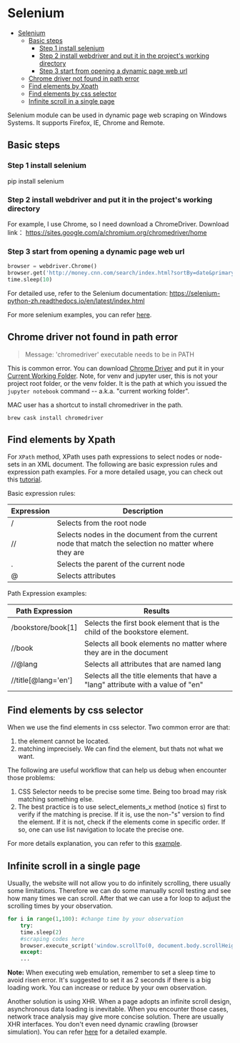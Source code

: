 # Selenium

<!-- TOC -->

- [Selenium](#selenium)
    - [Basic steps](#basic-steps)
        - [Step 1 install selenium](#step-1-install-selenium)
        - [Step 2 install webdriver and put it in the project's working directory](#step-2-install-webdriver-and-put-it-in-the-projects-working-directory)
        - [Step 3 start from opening a dynamic page web url](#step-3-start-from-opening-a-dynamic-page-web-url)
    - [Chrome driver not found in path error](#chrome-driver-not-found-in-path-error)
    - [Find elements by Xpath](#find-elements-by-xpath)
    - [Find elements by css selector](#find-elements-by-css-selector)
    - [Infinite scroll in a single page](#infinite-scroll-in-a-single-page)

<!-- /TOC -->

Selenium module can be used in dynamic page web scraping on Windows Systems. It supports Firefox, IE, Chrome and Remote.

## Basic steps

### Step 1 install selenium

pip install selenium

### Step 2 install webdriver and put it in the project's working directory

For example, I use Chrome, so I need download a ChromeDriver. Download link：
https://sites.google.com/a/chromium.org/chromedriver/home

### Step 3 start from opening a dynamic page web url

```python
browser = webdriver.Chrome()
browser.get('http://money.cnn.com/search/index.html?sortBy=date&primaryType=mixed&search=Search&query=trade%20war')
time.sleep(10)
```

For detailed use, refer to the Selenium documentation:
https://selenium-python-zh.readthedocs.io/en/latest/index.html

For more selenium examples, you can refer [here](https://github.com/hupili/python-for-data-and-media-communication/tree/master/scraper-selenium).

## Chrome driver not found in path error

>Message: 'chromedriver' executable needs to be in PATH

This is common error. You can download [Chrome Driver](https://sites.google.com/a/chromium.org/chromedriver/home) and put it in your [Current Working Folder](shell.md#verify-your-current-working-folder). Note, for venv and jupyter user, this is not your project root folder, or the venv folder. It is the path at which you issued the `jupyter notebook` command -- a.k.a. "current working folder".

MAC user has a shortcut to install chromedriver in the path.

```shell
brew cask install chromedriver
```

## Find elements by Xpath

For `XPath` method, XPath uses path expressions to select nodes or node-sets in an XML document. The following are basic expression rules and expression path examples. For a more detailed usage, you can check out this [tutorial](https://www.w3schools.com/xml/xpath_syntax.asp).

Basic expression rules:

| Expression | Description                                                                                           |
|------------|-------------------------------------------------------------------------------------------------------|
| /          | Selects from the root node                                                                            |
| //         | Selects nodes in the document from the current node that match the selection no matter where they are |
| .          | Selects the parent of the current node                                                                |
| @          | Selects attributes                                                                                    |

Path Expression examples:

| Path Expression     | Results                                                                          |
|---------------------|----------------------------------------------------------------------------------|
| /bookstore/book[1]  | Selects the first book element that is the child of the bookstore element.       |
| //book              | Selects all book elements no matter where they are in the document               |
| //@lang             | Selects all attributes that are named lang                                       |
| //title[@lang='en'] | Selects all the title elements that have a "lang" attribute with a value of "en" |

## Find elements by css selector

When we use the find elements in css selector. Two common error are that:

1. the element cannot be located.
2. matching imprecisely. We can find the element, but thats not what we want.

The following are useful workflow that can help us debug when encounter those problems:

1. CSS Selector needs to be precise some time. Being too broad may risk matching something else.
2. The best practice is to use select_elements_x method (notice s) first to verify if the matching is precise. If it is, use the non-"s" version to find the element. If it is not, check if the elements come in specific order. If so, one can use list navigation to locate the precise one.

For more details explanation, you can refer to this [example](https://github.com/hupili/python-for-data-and-media-communication/blob/master/scraper-selenium/CNN%20next%20page.ipynb).

## Infinite scroll in a single page

Usually, the website will not allow you to do infinitely scrolling, there usually some limitations. Therefore we can do some manually scroll testing and see how many times we can scroll. After that we can use a for loop to adjust the scrolling times by your observation.

```python
for i in range(1,100): #change time by your observation
    try:
    time.sleep(2)
    #scraping codes here
    browser.execute_script('window.scrollTo(0, document.body.scrollHeight);')
    except:
    ...
```

**Note:** When executing web emulation, remember to set a sleep time to avoid risen error. It's suggested to set it as 2 seconds if there is a big loading work. You can increase or reduce by your own observation.

Another solution is using XHR. When a page adopts an infinite scroll design, asynchronous data loading is inevitable. When you encounter those cases, network trace analysis may give more concise solution. There are usually XHR interfaces. You don't even need dynamic crawling (browser simulation). You can refer [here](https://github.com/hupili/python-for-data-and-media-communication/blob/master/scraper-examples/mafengwo-xhr.ipynb) for a detailed example.
